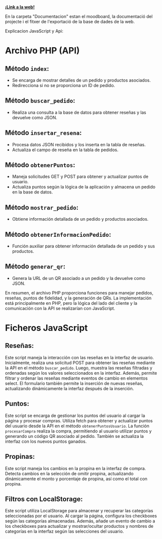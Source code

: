 [**¡Link a la web!**](ikercandalija.bernat2024.es)


En la carpeta "Documentacion" estan el moodboard, la documentació del projecte i el fitxer de l'exportació de la base de dades de la web.

Explicacion JavaScript y Api:

# Archivo PHP (API)

## Método `index`:

- Se encarga de mostrar detalles de un pedido y productos asociados.
- Redirecciona si no se proporciona un ID de pedido.

## Método `buscar_pedido`:

- Realiza una consulta a la base de datos para obtener reseñas y las devuelve como JSON.

## Método `insertar_resena`:

- Procesa datos JSON recibidos y los inserta en la tabla de reseñas.
- Actualiza el campo de reseña en la tabla de pedidos.

## Método `obtenerPuntos`:

- Maneja solicitudes GET y POST para obtener y actualizar puntos de usuario.
- Actualiza puntos según la lógica de la aplicación y almacena un pedido en la base de datos.

## Método `mostrar_pedido`:

- Obtiene información detallada de un pedido y productos asociados.

## Método `obtenerInformacionPedido`:

- Función auxiliar para obtener información detallada de un pedido y sus productos.

## Método `generar_qr`:

- Genera la URL de un QR asociado a un pedido y la devuelve como JSON.

En resumen, el archivo PHP proporciona funciones para manejar pedidos, reseñas, puntos de fidelidad, y la generación de QRs. La implementación está principalmente en PHP, pero la lógica del lado del cliente y la comunicación con la API se realizarían con JavaScript.

# Ficheros JavaScript

## Reseñas:

Este script maneja la interacción con las reseñas en la interfaz de usuario. Inicialmente, realiza una solicitud POST para obtener las reseñas mediante la API en el método `buscar_pedido`. Luego, muestra las reseñas filtradas y ordenadas según los valores seleccionados en la interfaz. Además, permite filtrar y ordenar las reseñas mediante eventos de cambio en elementos select. El formulario también permite la inserción de nuevas reseñas, actualizando dinámicamente la interfaz después de la inserción.

## Puntos:

Este script se encarga de gestionar los puntos del usuario al cargar la página y procesar compras. Utiliza fetch para obtener y actualizar puntos del usuario desde la API en el método `obtenerPuntosUsuario`. La función `procesarCompra` realiza la compra, permitiendo al usuario utilizar puntos y generando un código QR asociado al pedido. También se actualiza la interfaz con los nuevos puntos ganados.

## Propinas:

Este script maneja los cambios en la propina en la interfaz de compra. Detecta cambios en la selección de omitir propina, actualizando dinámicamente el monto y porcentaje de propina, así como el total con propina.

## Filtros con LocalStorage:

Este script utiliza LocalStorage para almacenar y recuperar las categorías seleccionadas por el usuario. Al cargar la página, configura los checkboxes según las categorías almacenadas. Además, añade un evento de cambio a los checkboxes para actualizar y mostrar/ocultar productos y nombres de categorías en la interfaz según las selecciones del usuario.
